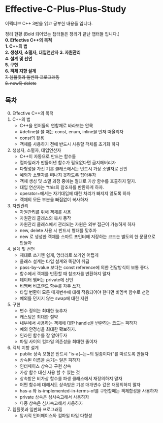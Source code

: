 # Effective-C-Plus-Plus-Study
이펙티브 C++ 3판을 읽고 공부한 내용들 입니다.

정리 현황 (Bold 되어있는 챕터들은 정리가 끝난 챕터들 입니다.)  
__0. Effective C++의 목적__  
__1. C++의 법__  
__2. 생성자, 소멸자, 대입연산자__ 
__3. 자원관리__  
__4. 설계 및 선언__  
__5. 구현__   
__6. 객체 지향 설계__  
~~7. 템플릿과 일반화 프로그래밍~~  
~~8. new와 delete~~ 


## 목차  
0. Effective C++의 목적
1. C++의 법 
    - C++을 언어들의 연합체로 바라보는 안목
    - #define을 쓸 때는 const, enum, inline을 먼저 떠올리자
    - const의 활용
    - 객체를 사용하기 전에 반드시 사용할 객체를 초기화 하자
2. 생성자, 소멸자, 대입연산자
    - C++이 자동으로 만드는 함수들
    - 컴파일러가 만들어낸 함수가 필요없다면 금지해버리자
    - 다형성을 가진 기본 클래스에서는 반드시 가상 소멸자로 선언
    - 예외가 소멸자를 떠나지 못하도록 잡아두자
    - 객체 생성 및 소멸 과정 중에는 절대로 가상 함수를 호출하지 말자.
    - 대입 연산자는 *this의 참조자를 반환하게 하자.
    - operator=에서는 자기대입에 대한 처리가 빠지지 않도록 하자
    - 객체의 모든 부분을 빠짐없이 복사하자
3. 자원관리
    - 자원관리를 위해 객체를 사용
    - 자원관리 클래스의 복사 동작
    - 자원관리 클래스에서 관리되는 자원은 외부 접근이 가능하게 하자
    - new, delete 사용 시 반드시 형태를 맞추자
    - new 로 생성한 객체를 스마트 포인터에 저장하는 코드는 별도의 한 문장으로 만들자
4. 설계 및 선언
    - 제대로 쓰기엔 쉽게, 엉터리로 쓰기엔 어렵게
    - 클래스 설계는 타입 설계와 똑같이 취급
    - pass-by-value 보다는 const reference에 의한 전달방식이 보통 좋다.
    - 함수에서 객체를 반환할 때 참조자를 반환하지 말자
    - 데이터 멤버는 private에 선언
    - 비멤버 비프렌드 함수를 자주 쓰자.
    - 타입 변환이 모든 매개변수에 대해 적용되어야 한다면 비멤버 함수로 선언
    - 예외를 던지지 않는 swap에 대한 지원
5. 구현 
    - 변수 정의는 최대한 늦추자
    - 캐스팅은 최대한 절약
    - 내부에서 사용하는 객체에 대한 handle을 반환하는 코드는 피하자
    - 예외 안정성을 최대한 확보하자.
    - 인라인 함수를 잘 알아두자
    - 파일 사이의 컴파일 의존성을 최대한 줄이자
6. 객체 지향 설계
    - public 상속 모형은 반드시 "is-a(~는~의 일종이다)"를 따르도록 만들자
    - 상속된 이름을 숨기는 일은 피하자
    - 인터페이스 상속과 구현 상속
    - 가상 함수 대신 사용 할 수 있는 것
    - 상속받은 비가상 함수를 파생 클래스에서 재정의하지 말자
    - 어떤 함수에 대해서도 상속받은 기본 매개변수 값은 재정의하지 말자
    - has-a 와 is-implemented-in-terms-of를 구현할때는 객체합성을 사용하자
    - private 상속은 심사숙고해서 사용하자
    - 다중 상속은 심사숙고해서 사용하자
7. 템플릿과 일반화 프로그래밍
    - 암시적 인터페이스와 컴파일 타임 다형성